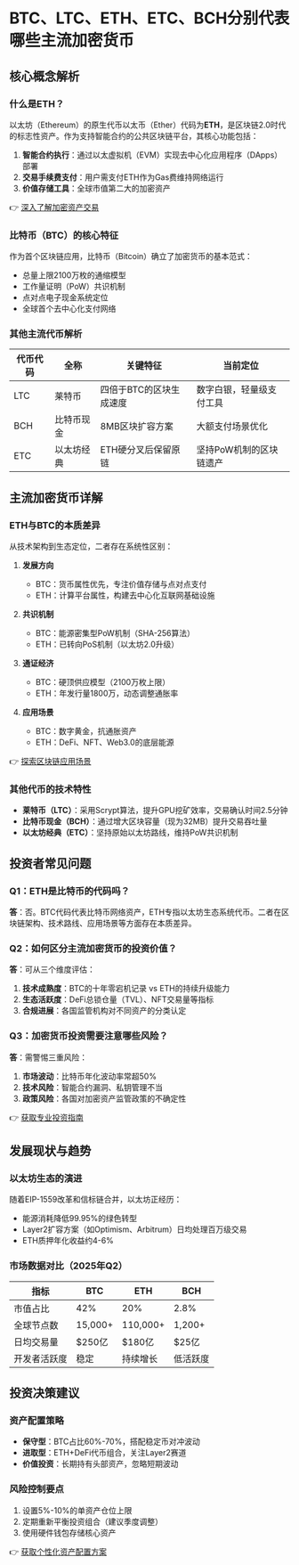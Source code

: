 # BTC、LTC、ETH、ETC、BCH分别代表哪些主流加密货币

## 核心概念解析

### 什么是ETH？
以太坊（Ethereum）的原生代币以太币（Ether）代码为**ETH**，是区块链2.0时代的标志性资产。作为支持智能合约的公共区块链平台，其核心功能包括：

1. **智能合约执行**：通过以太虚拟机（EVM）实现去中心化应用程序（DApps）部署
2. **交易手续费支付**：用户需支付ETH作为Gas费维持网络运行
3. **价值存储工具**：全球市值第二大的加密资产

👉 [深入了解加密资产交易](https://bit.ly/okx_welcome)

### 比特币（BTC）的核心特征
作为首个区块链应用，比特币（Bitcoin）确立了加密货币的基本范式：
- 总量上限2100万枚的通缩模型
- 工作量证明（PoW）共识机制
- 点对点电子现金系统定位
- 全球首个去中心化支付网络

### 其他主流代币解析
| 代币代码 | 全称            | 关键特征                          | 当前定位                  |
|----------|-----------------|-----------------------------------|---------------------------|
| LTC      | 莱特币          | 四倍于BTC的区块生成速度           | 数字白银，轻量级支付工具  |
| BCH      | 比特币现金      | 8MB区块扩容方案                   | 大额支付场景优化          |
| ETC      | 以太坊经典      | ETH硬分叉后保留原链               | 坚持PoW机制的区块链遗产   |

## 主流加密货币详解

### ETH与BTC的本质差异
从技术架构到生态定位，二者存在系统性区别：

1. **发展方向**
   - BTC：货币属性优先，专注价值存储与点对点支付
   - ETH：计算平台属性，构建去中心化互联网基础设施

2. **共识机制**
   - BTC：能源密集型PoW机制（SHA-256算法）
   - ETH：已转向PoS机制（以太坊2.0升级）

3. **通证经济**
   - BTC：硬顶供应模型（2100万枚上限）
   - ETH：年发行量1800万，动态调整通胀率

4. **应用场景**
   - BTC：数字黄金，抗通胀资产
   - ETH：DeFi、NFT、Web3.0的底层能源

👉 [探索区块链应用场景](https://bit.ly/okx_welcome)

### 其他代币的技术特性
- **莱特币（LTC）**：采用Scrypt算法，提升GPU挖矿效率，交易确认时间2.5分钟
- **比特币现金（BCH）**：通过增大区块容量（现为32MB）提升交易吞吐量
- **以太坊经典（ETC）**：坚持原始以太坊路线，维持PoW共识机制

## 投资者常见问题

### Q1：ETH是比特币的代码吗？
**答**：否。BTC代码代表比特币网络资产，ETH专指以太坊生态系统代币。二者在区块链架构、技术路线、应用场景等方面存在本质差异。

### Q2：如何区分主流加密货币的投资价值？
**答**：可从三个维度评估：
1. **技术成熟度**：BTC的十年零宕机记录 vs ETH的持续升级能力
2. **生态活跃度**：DeFi总锁仓量（TVL）、NFT交易量等指标
3. **合规进展**：各国监管机构对不同资产的分类认定

### Q3：加密货币投资需要注意哪些风险？
**答**：需警惕三重风险：
1. **市场波动**：比特币年化波动率常超50%
2. **技术风险**：智能合约漏洞、私钥管理不当
3. **政策风险**：各国对加密资产监管政策的不确定性

👉 [获取专业投资指南](https://bit.ly/okx_welcome)

## 发展现状与趋势

### 以太坊生态的演进
随着EIP-1559改革和信标链合并，以太坊正经历：
- 能源消耗降低99.95%的绿色转型
- Layer2扩容方案（如Optimism、Arbitrum）日均处理百万级交易
- ETH质押年化收益约4-6%

### 市场数据对比（2025年Q2）
| 指标          | BTC         | ETH         | BCH         |
|---------------|-------------|-------------|-------------|
| 市值占比      | 42%         | 20%         | 2.8%        |
| 全球节点数    | 15,000+     | 110,000+    | 1,200+      |
| 日均交易量    | $250亿      | $180亿      | $25亿       |
| 开发者活跃度  | 稳定        | 持续增长    | 低活跃度    |

## 投资决策建议

### 资产配置策略
- **保守型**：BTC占比60%-70%，搭配稳定币对冲波动
- **进取型**：ETH+DeFi代币组合，关注Layer2赛道
- **价值投资**：长期持有头部资产，忽略短期波动

### 风险控制要点
1. 设置5%-10%的单资产仓位上限
2. 定期重新平衡投资组合（建议季度调整）
3. 使用硬件钱包存储核心资产

👉 [获取个性化资产配置方案](https://bit.ly/okx_welcome)